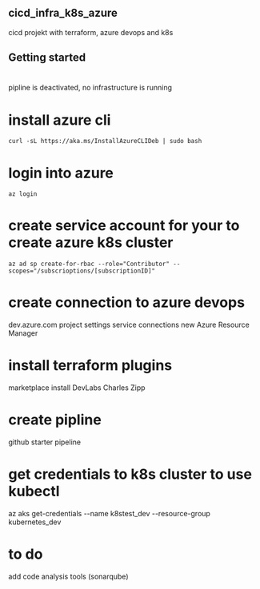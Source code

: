## cicd_infra_k8s_azure
cicd projekt with terraform, azure devops and k8s

## Getting started

#
pipline is deactivated, no infrastructure is running

# install azure cli
```
curl -sL https://aka.ms/InstallAzureCLIDeb | sudo bash
```

# login into azure
```
az login
```

# create service account for your to create azure k8s cluster
```
az ad sp create-for-rbac --role="Contributor" --scopes="/subscrioptions/[subscriptionID]"
```
# create connection to azure devops
dev.azure.com
project settings
service connections
new Azure Resource Manager

# install terraform plugins
marketplace
install DevLabs Charles Zipp

# create pipline
github
starter pipeline

# get credentials to k8s cluster to use kubectl
az aks get-credentials --name k8stest_dev --resource-group kubernetes_dev

# to do
add code analysis tools (sonarqube)